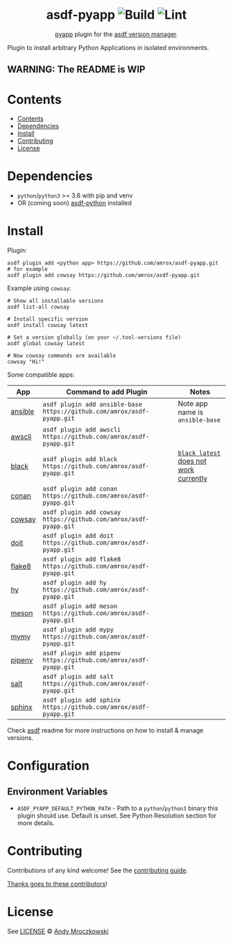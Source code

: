 <div align="center">

# asdf-pyapp ![Build](https://github.com/amrox/asdf-pyapp/workflows/Build/badge.svg) ![Lint](https://github.com/amrox/asdf-pyapp/workflows/Lint/badge.svg)

[pyapp](https://github.com/amrox/pyapp) plugin for the [asdf version manager](https://asdf-vm.com).

</div>

Plugin to install arbitrary Python Applications in isolated environments.

## WARNING: The README is WIP

# Contents

- [Contents](#contents)
- [Dependencies](#dependencies)
- [Install](#install)
- [Contributing](#contributing)
- [License](#license)

# Dependencies

- `python`/`python3` >= 3.6 with pip and venv
- OR (coming soon) [asdf-python](https://github.com/danhper/asdf-python) installed

# Install

Plugin:

```shell
asdf plugin add <python app> https://github.com/amrox/asdf-pyapp.git
# for example
asdf plugin add cowsay https://github.com/amrox/asdf-pyapp.git
```

Example using `cowsay`:

```shell
# Show all installable versions
asdf list-all cowsay

# Install specific version
asdf install cowsay latest

# Set a version globally (on your ~/.tool-versions file)
asdf global cowsay latest

# Now cowsay commands are available
cowsay "Hi!"
```

Some compatible apps:


| App                                               | Command to add Plugin                                                  | Notes                                                                                  |
| ------------------------------------------------- | ---------------------------------------------------------------------- | -------------------------------------------------------------------------------------- |
| [ansible](https://pypi.org/project/ansible-base/) | `asdf plugin add ansible-base https://github.com/amrox/asdf-pyapp.git` | Note app name is `ansible-base`                                                        |
| [awscli](https://pypi.org/project/awscli/)        | `asdf plugin add awscli https://github.com/amrox/asdf-pyapp.git`       |                                                                                        |
| [black](https://pypi.org/project/black/)          | `asdf plugin add black https://github.com/amrox/asdf-pyapp.git`        | [`black latest` does not work currently](https://github.com/amrox/asdf-pyapp/issues/2) |
| [conan](https://pypi.org/project/conan/)          | `asdf plugin add conan https://github.com/amrox/asdf-pyapp.git`        |                                                                                        |
| [cowsay](https://pypi.org/project/cowsay/)        | `asdf plugin add cowsay https://github.com/amrox/asdf-pyapp.git`       |                                                                                        |
| [doit](https://pypi.org/project/doit/)            | `asdf plugin add doit https://github.com/amrox/asdf-pyapp.git`         |                                                                                        |
| [flake8](https://pypi.org/project/flake8/)        | `asdf plugin add flake8 https://github.com/amrox/asdf-pyapp.git`       |                                                                                        |
| [hy](https://pypi.org/project/hy/)                | `asdf plugin add hy https://github.com/amrox/asdf-pyapp.git`           |                                                                                        |
| [meson](https://pypi.org/project/meson/)          | `asdf plugin add meson https://github.com/amrox/asdf-pyapp.git`        |                                                                                        |
| [mymy](https://pypi.org/project/mymy/)            | `asdf plugin add mypy https://github.com/amrox/asdf-pyapp.git`         |                                                                                        |
| [pipenv](https://pypi.org/project/pipenv/)        | `asdf plugin add pipenv https://github.com/amrox/asdf-pyapp.git`       |                                                                                        |
| [salt](https://pypi.org/project/salt/)            | `asdf plugin add salt https://github.com/amrox/asdf-pyapp.git`         |                                                                                        |
| [sphinx](https://pypi.org/project/Sphinx/)        | `asdf plugin add sphinx https://github.com/amrox/asdf-pyapp.git`       |                                                                                        |


Check [asdf](https://github.com/asdf-vm/asdf) readme for more instructions on how to install & manage versions.

# Configuration

## Environment Variables

- `ASDF_PYAPP_DEFAULT_PYTHON_PATH` - Path to a `python`/`python3`  binary this plugin should use. Default is unset. See Python Resolution section for more details.

# Contributing

Contributions of any kind welcome! See the [contributing guide](contributing.md).

[Thanks goes to these contributors](https://github.com/amrox/asdf-pyapp/graphs/contributors)!

# License

See [LICENSE](LICENSE) © [Andy Mroczkowski](https://github.com/amrox/)
